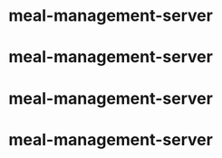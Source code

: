 # meal-management-server
# meal-management-server
# meal-management-server
# meal-management-server
